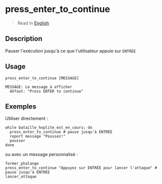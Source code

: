 # press_enter_to_continue

> Read in [English](/docs/en/helpers/press_enter_to_continue.md)

## Description

Pauser l'exécution jusqu'à ce que l'utilisateur appuie sur `ENTRÉE`

## Usage

```text
press_enter_to_continue [MESSAGE]

MESSAGE: Le message à afficher
  défaut: "Press ENTER to continue"
```

## Exemples

Utiliser directement :

```shell
while bataille_hoplite_est_en_cours; do
  press_enter_to_continue # pause jusqu'à ENTRÉE
  report message "Poussez!"
  pousser
done
```

ou avec un message personnalisé :

```shell
former_phalange
press_enter_to_continue "Appuyez sur ENTRÉE pour lancer l'attaque" # pause jusqu'à ENTRÉE
lancer_attaque
```
